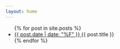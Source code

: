 ```yaml
---
layout: home
---
```


<ul class="posts-list">
  {% for post in site.posts %}
    <li>
      <a id="post-link" href="{{ post.url }}">{{ post.date | date: "%F" }} 
        <div style="display: inline-block">{{ post.title }}</div>
     </a>
    </li>
  {% endfor %}
</ul>
